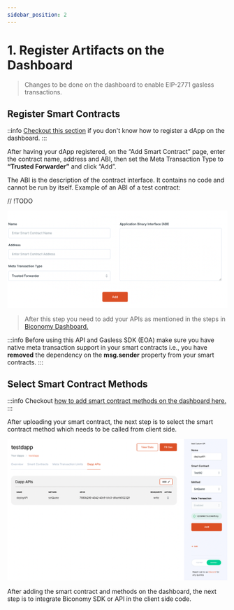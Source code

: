 ```yaml
---
sidebar_position: 2
---
```


# 1. Register Artifacts on the Dashboard

> Changes to be done on the dashboard to enable EIP-2771 gasless transactions.

## Register Smart Contracts

::info
[Checkout this section](https://docs-gasless.biconomy.io/guides/biconomy-dashboard#register-a-dapp) if you don't know how to register a dApp on the dashboard.
:::

After having your dApp registered, on the “Add Smart Contract” page, enter the contract name, address and ABI, then set the Meta Transaction Type to **“Trusted Forwarder”** and click “Add”.

The ABI is the description of the contract interface. It contains no code and cannot be run by itself. Example of an ABI of a test contract:

// !TODO

<!-- <Tabs
  defaultValue="test"
  values={[
    {label: 'TestContract.sol', value: 'test'},
    {label: 'ABI of TestContract.sol', value: 'abi'},
  ]}>

  <TabItem value="test">

  ```solidity
  pragma solidity ^0.5.0;

contract TestContract {
  constructor() public { b = hex"12345678901234567890123456789012"; }
  event Event(uint indexed a, bytes32 b);
  event Event2(uint indexed a, bytes32 b);
  function foo(uint a) public { emit Event(a, b); }
  bytes32 b;
}
  ```

  </TabItem>

  <TabItem value="abi">
  
  ```json
  [
  {
    "type": "event",
    "inputs": [
      {
        "name": "a",
        "type": "uint256",
        "indexed": true
      },
      {
        "name": "b",
        "type": "bytes32",
        "indexed": false
      }
    ],
    "name": "Event"
  },
  {
    "type": "event",
    "inputs": [
      {
        "name": "a",
        "type": "uint256",
        "indexed": true
      },
      {
        "name": "b",
        "type": "bytes32",
        "indexed": false
      }
    ],
    "name": "Event2"
  },
  {
    "type": "function",
    "inputs": [
      {
        "name": "a",
        "type": "uint256"
      }
    ],
    "name": "foo",
    "outputs": []
  }
]
  ```

  </TabItem>
</Tabs> -->

![Bico Dashboard](../img/bico-dashboard.png)

> After this step you need to add your APIs as mentioned in the steps in [Biconomy Dashboard.](https://docs-gasless.biconomy.io/guides/biconomy-dashboard)

:::info
Before using this API and Gasless SDK (EOA)  make sure you have native meta transaction support in your smart contracts i.e., you have **removed** the dependency on the **msg.sender** property from your smart contracts.
:::

## Select Smart Contract Methods

:::info
Checkout [how to add smart contract methods on the dashboard here.](https://docs-gasless.biconomy.io/guides/biconomy-dashboard#add-apis)
:::

After uploading your smart contract, the next step is to select the smart contract method which needs to be called from client side.

![SC Methods](../img/sc-methods.png)

After adding the smart contract and methods on the dashboard, the next step is to integrate Biconomy SDK or API in the client side code.
